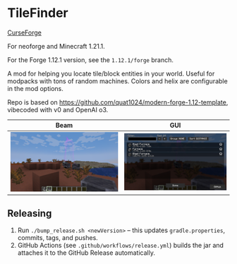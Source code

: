 # TileFinder

[CurseForge](https://www.curseforge.com/minecraft/mc-mods/tilefinder)

For neoforge and Minecraft 1.21.1.

For the Forge 1.12.1 version, see the `1.12.1/forge` branch.

A mod for helping you locate tile/block entities in your world. Useful for modpacks with tons of random machines. Colors and helix are configurable in the mod options.

Repo is based on https://github.com/quat1024/modern-forge-1.12-template, vibecoded with v0 and OpenAI o3.

<!-- ![screenshot](./screenshot.png) -->
<!-- a table showing screenshot-1.png and screenhot-2.png -->

| Beam                              | GUI                               |
| --------------------------------- | --------------------------------- |
| ![screenshot-1](screenshot-1.png) | ![screenshot-2](screenshot-2.png) |

## Releasing

1. Run `./bump_release.sh <newVersion>` – this updates `gradle.properties`, commits, tags, and pushes.
2. GitHub Actions (see `.github/workflows/release.yml`) builds the jar and attaches it to the GitHub Release automatically.
